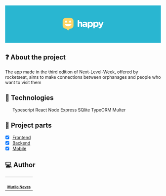 <p align="center">
    <img src="./images/logo.png"/>
</p>

## :question: About the project
The app made in the third edition of Next-Level-Week, offered by rocketseat, aims to make connections between orphanages and people who want to visit them

## :rocket: Technologies 
<ul>
  <l1>Typescript</li>
  <l1>React</li>
  <l1>Node</li>
  <l1>Express</li>
  <l1>SQlite</li>
  <l1>TypeORM</li>
  <l1>Multer</li>
</ul>

## :notebook: Project parts  
- [x] [Frontend](https://github.com/muNeves3/happy/tree/master/web)
- [x] [Backend](https://github.com/muNeves3/happy/tree/master/backend)
- [x] [Mobile]()

## :computer: Author
<table>
  <tr>
    <td align="center"><img style="border-radius: 50%;" src="https://avatars1.githubusercontent.com/u/62778436?s=400&u=e006381212316eb35d33a7321258e8d2c7825efa&v=4" width="100px;" alt=""/><br /><sub><b><a href="https://linkedin.com/in/muNeves3" title="Luciano">Murilo Neves</a></b></sub><br/></td>
  </tr>
</table>